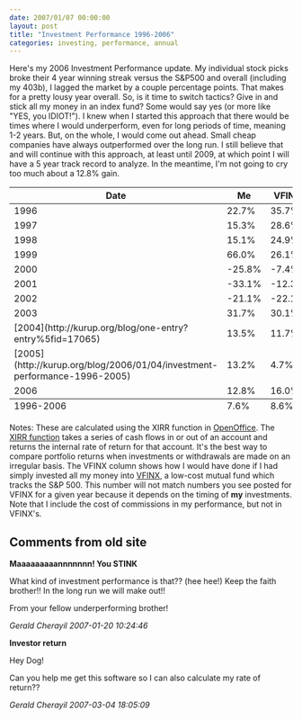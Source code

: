 ```yaml
---
date: 2007/01/07 00:00:00
layout: post
title: "Investment Performance 1996-2006"
categories: investing, performance, annual
---
```


Here's my 2006 Investment Performance update. My individual stock picks broke their 4 year winning streak versus the S&amp;P500 and overall (including my 403b), I lagged the market by a couple percentage points. That makes for a pretty lousy year overall. So, is it time to switch tactics? Give in and stick all my money in an index fund? Some would say yes (or more like "YES, you IDIOT!"). I knew when I started this approach that there would be times where I would underperform, even for long periods of time, meaning 1-2 years. But, on the whole, I would come out ahead. Small cheap companies have always outperformed over the long run. I still believe that and will continue with this approach, at least until 2009, at which point I will have a 5 year track record to analyze. In the meantime, I'm not going to cry too much about a 12.8% gain.

<table class="spreadsheet"> <thead> <tr> <th>Date</th>  <th>Me</th> <th>VFINX</th> </tr> </thead> <tfoot> <tr> <td>1996-2006</td> <td>  7.6%</td> <td>  8.6%</td> </tr> </tfoot> <tbody> <tr class="odd"> <td>1996</td> <td> 22.7%</td> <td> 35.7%</td> </tr> <tr class="even"> <td>1997</td> <td> 15.3%</td> <td> 28.6%</td> </tr> <tr class="odd"> <td>1998</td> <td> 15.1%</td> <td> 24.9%</td> </tr> <tr class="even"> <td>1999</td> <td> 66.0%</td> <td> 26.1%</td> </tr> <tr class="odd"> <td>2000</td> <td>-25.8%</td> <td> -7.4%</td> </tr> <tr class="even"> <td>2001</td> <td>-33.1%</td> <td>-12.3%</td> </tr> <tr class="odd"> <td>2002</td> <td>-21.1%</td> <td>-22.1%</td> </tr> <tr class="even"> <td>2003</td> <td> 31.7%</td> <td> 30.1%</td> </tr> <tr class="odd"> <td>[2004](http://kurup.org/blog/one-entry?entry%5fid=17065)</td> <td> 13.5%</td> <td> 11.7%</td> </tr> <tr class="even"> <td>[2005](http://kurup.org/blog/2006/01/04/investment-performance-1996-2005)</td> <td> 13.2%</td> <td>  4.7%</td> </tr> <tr class="odd"> <td>2006</td> <td> 12.8%</td> <td> 16.0%</td> </tr> </tbody> </table>

Notes: These are calculated using the XIRR function in
[OpenOffice](http://www.openoffice.org/). The [XIRR
function](http://www.gummy-stuff.org/misc-stuff.htm#XIRR) takes a
series of cash flows in or out of an account and returns the internal
rate of return for that account. It's the best way to compare
portfolio returns when investments or withdrawals are made on an
irregular basis. The VFINX column shows how I would have done if I had
simply invested all my money into
[VFINX](http://finance.yahoo.com/q?s=vfinx), a low-cost mutual fund
which tracks the S&amp;P 500. This number will not match numbers you
see posted for VFINX for a given year because it depends on the timing
of **my** investments. Note that I include the cost of commissions in
my performance, but not in VFINX's.

<div id="comment-box">
<h2>Comments from old site</h2>

<div class="one-comment">
<p><b>Maaaaaaaaannnnnnn!  You STINK</b></p>
<p>
What kind of investment performance is that??  (hee hee!)  Keep the
faith brother!!  In the long run we will make out!!
</p>
<p>
From your fellow underperforming brother!
</p>
<address class="signature">
<span class="author">Gerald Cherayil</span>
<span class="date">2007-01-20 10:24:46</span>
</address>
</div>

<div class="one-comment">
<p><b>Investor return</b></p>
<p>
Hey Dog!
</p>
<p>
Can you help me get this software so I can also calculate my rate of
return??
</p>
<address class="signature">
<span class="author">Gerald Cherayil</span>
<span class="date">2007-03-04 18:05:09</span>
</address>
</div>

</div>
